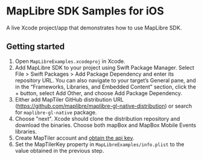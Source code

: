 # MapLibre SDK Samples for iOS

A live Xcode project/app that demonstrates how to use MapLibre  SDK.

## Getting started

1. Open `MapLibreExamples.xcodeproj` in Xcode.
1. Add MapLibre SDK to your project using Swift Package Manager. Select File > Swift Packages > Add Package Dependency and enter its repository URL. You can also navigate to your target’s General pane, and in the “Frameworks, Libraries, and Embedded Content” section, click the + button, select Add Other, and choose Add Package Dependency.
1. Either add MapTiler GitHub distribution URL (<https://github.com/maplibre/maplibre-gl-native-distribution>) or search for `maplibre-gl-native` package.
1. Choose "next". Xcode should clone the distribution repository and download the binaries. Choose both mapBox and MapBox Mobile Events libraries.
1. Create MapTiler account and [obtain the api key](https://cloud.maptiler.com/account/keys).
1. Set the MapTilerKey property in `MapLibreExamples/info.plist` to the value obtained in the previous step.
